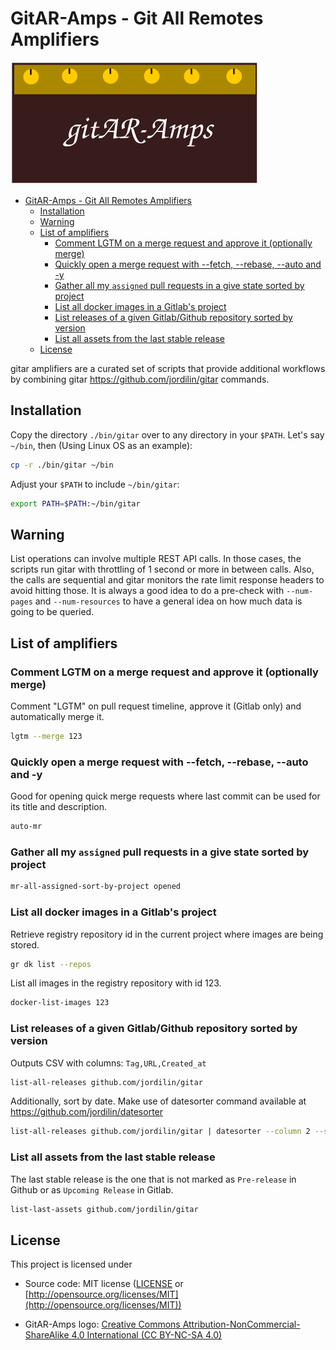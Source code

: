 # GitAR-Amps - Git All Remotes Amplifiers

![GitAR-Amps](./logo.svg)

- [GitAR-Amps - Git All Remotes Amplifiers](#gitar-amps---git-all-remotes-amplifiers)
  - [Installation](#installation)
  - [Warning](#warning)
  - [List of amplifiers](#list-of-amplifiers)
    - [Comment LGTM on a merge request and approve it (optionally merge)](#comment-lgtm-on-a-merge-request-and-approve-it-optionally-merge)
    - [Quickly open a merge request with --fetch, --rebase, --auto and -y](#quickly-open-a-merge-request-with---fetch---rebase---auto-and--y)
    - [Gather all my `assigned` pull requests in a give state sorted by project](#gather-all-my-assigned-pull-requests-in-a-give-state-sorted-by-project)
    - [List all docker images in a Gitlab's project](#list-all-docker-images-in-a-gitlabs-project)
    - [List releases of a given Gitlab/Github repository sorted by version](#list-releases-of-a-given-gitlabgithub-repository-sorted-by-version)
    - [List all assets from the last stable release](#list-all-assets-from-the-last-stable-release)
  - [License](#license)

gitar amplifiers are a curated set of scripts that provide additional workflows
by combining gitar <https://github.com/jordilin/gitar> commands.

## Installation

Copy the directory `./bin/gitar` over to any directory in your `$PATH`. Let's
say `~/bin`, then (Using Linux OS as an example):

```bash
cp -r ./bin/gitar ~/bin
```

Adjust your `$PATH` to include `~/bin/gitar`:

```bash
export PATH=$PATH:~/bin/gitar
```

## Warning

List operations can involve multiple REST API calls. In those cases, the scripts
run gitar with throttling of 1 second or more in between calls. Also, the calls
are sequential and gitar monitors the rate limit response headers to avoid
hitting those. It is always a good idea to do a pre-check with `--num-pages` and
`--num-resources` to have a general idea on how much data is going to be
queried.

## List of amplifiers

### Comment LGTM on a merge request and approve it (optionally merge)

Comment "LGTM" on pull request timeline, approve it (Gitlab only) and
automatically merge it.

```bash
lgtm --merge 123
```

### Quickly open a merge request with --fetch, --rebase, --auto and -y

Good for opening quick merge requests where last commit can be used for its
title and description.

```bash
auto-mr
```

### Gather all my `assigned` pull requests in a give state sorted by project

```bash
mr-all-assigned-sort-by-project opened
```

### List all docker images in a Gitlab's project

Retrieve registry repository id in the current project where images are being stored.

```bash
gr dk list --repos
```

List all images in the registry repository with id 123.

```bash
docker-list-images 123
```

### List releases of a given Gitlab/Github repository sorted by version

Outputs CSV with columns: `Tag,URL,Created_at`

```bash
list-all-releases github.com/jordilin/gitar
```

Additionally, sort by date. Make use of datesorter command available at <https://github.com/jordilin/datesorter>

```bash
list-all-releases github.com/jordilin/gitar | datesorter --column 2 --sort asc -
```

### List all assets from the last stable release

The last stable release is the one that is not marked as `Pre-release` in Github
or as `Upcoming Release` in Gitlab.

```bash
list-last-assets github.com/jordilin/gitar
```

## License

This project is licensed under

- Source code: MIT license ([LICENSE](LICENSE) or
  [http://opensource.org/licenses/MIT](http://opensource.org/licenses/MIT))

- GitAR-Amps logo: [Creative Commons
Attribution-NonCommercial-ShareAlike 4.0 International (CC BY-NC-SA
4.0)](https://creativecommons.org/licenses/by-nc-sa/4.0/)
